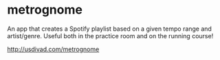 metrognome
==========

An app that creates a Spotify playlist based on a given tempo range and artist/genre. Useful both in the practice room and on the running course!

http://usdivad.com/metrognome